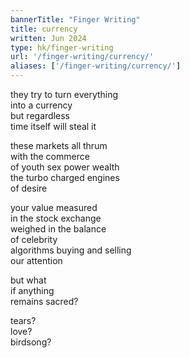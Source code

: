 ```yaml
---
bannerTitle: "Finger Writing"
title: currency
written: Jun 2024
type: hk/finger-writing
url: '/finger-writing/currency/'
aliases: ['/finger-writing/currency/']
---
```


<div class="latin">

they try to turn everything  
into a currency  
but regardless  
time itself will steal it

these markets all thrum  
with the commerce  
of youth sex power wealth  
the turbo charged engines  
of desire

your value measured  
in the stock exchange  
weighed in the balance  
of celebrity  
algorithms buying and selling  
our attention

but what  
if anything  
remains sacred?

tears?  
love?  
birdsong?

</div>
